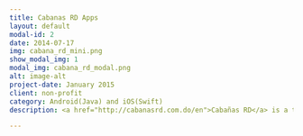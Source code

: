 ```yaml
---
title: Cabanas RD Apps
layout: default
modal-id: 2
date: 2014-07-17
img: cabana_rd_mini.png
show_modal_img: 1
modal_img: cabana_rd_modal.png
alt: image-alt
project-date: January 2015
client: non-profit
category: Android(Java) and iOS(Swift)
description: <a href="http://cabanasrd.com.do/en">Cabañas RD</a> is a tool for finding hotels or motels in the Dominican Republic, you can get info such as; prices, pictures, rating, directions and more. This app is one of the most popular once in the D.R with more than 10 thousand downloads on Google Play Store and 4.6 stars. For many times it has been on top positions; furthermore, all its cloud services are fully backed by <a href="https://www.microsoft.com/bizspark">Microsoft BizSpark startups program</a>. <br/> <br/><strong><u>Technologies that works</u></strong><br/> ★ Azure Cloud Services. <br/> ★ Native Android (Java). <br/> ★ Native iOS Swift. <br/> ★ API REST (Built on ASP.NET MVC 5). <br/> ★ Integrate with admob (AdMob is a mobile advertising ) <br/> ★ Google analytics (User Mobile App Analytics measures) <br/> ★ Google Map API <br/> ★ Have Offline Support.<p>The source code is available on github.</p><ul> <li><a href="https://github.com/Amejia481/CabanasRD">Android</a></li> <li><a href="https://github.com/Amejia481/CabanasRDIOSAPP/">iOS</a></li> <li><a href="https://github.com/cabanasrd/cabanasrd.github.io">Landing page.</a></li>   </ul><p> You can find more info <a href="http://cabanasrd.com.do/en">here</a></p><div>  <img src="img/portfolio/cabana_rd_android.png" class="img-responsive img-centered" alt="image-alt"/><a href ="https://play.google.com/store/apps/details?id=com.cabanasrd"><img src="img/portfolio/download_android.png" class="img-responsive img-centered" alt="image-alt"/></a> <img src="img/portfolio/cabana_rd_ios.jpeg.png" class="img-responsive img-centered" alt="image-alt"/><a href ="https://itunes.apple.com/us/app/cabanas-rd/id985646833"><img src="img/portfolio/download_ios.png" class="img-responsive img-centered" alt="image-alt"/></a> </div>  

---
```



